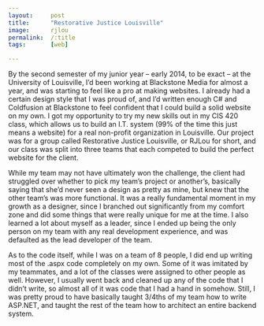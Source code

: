 ```yaml
---
layout:		post
title:		"Restorative Justice Louisville"
image:		rjlou
permalink:	/:title
tags:		[web]

---
```

By the second semester of my junior year – early 2014, to be exact – at the University of Louisville, I’d been working at Blackstone Media for almost a year, and was starting to feel like a pro at making websites. I already had a certain design style that I was proud of, and I’d written enough C# and Coldfusion at Blackstone to feel confident that I could build a solid website on my own. I got my opportunity to try my new skills out in my CIS 420 class, which allows us to build an I.T. system (99% of the time this just means a website) for a real non-profit organization in Louisville. Our project was for a group called Restorative Justice Louisville, or RJLou for short, and our class was split into three teams that each competed to build the perfect website for the client. 

While my team may not have ultimately won the challenge, the client had struggled over whether to pick my team’s project or another’s, basically saying that she’d never seen a design as pretty as mine, but knew that the other team’s was more functional. It was a really fundamental moment in my growth as a designer, since I branched out significantly from my comfort zone and did some things that were really unique for me at the time. I also learned a lot about myself as a leader, since I ended up being the only person on my team with any real development experience, and was defaulted as the lead developer of the team. 
	
As to the code itself, while I was on a team of 8 people, I did end up writing most of the .aspx code completely on my own. Some of it was imitated by my teammates, and a lot of the classes were assigned to other people as well. However, I usually went back and cleaned up any of the code that I didn’t write, so almost all of it was code that I had a hand in somehow. Still, I was pretty proud to have basically taught 3/4ths of my team how to write ASP.NET, and taught the rest of the team how to architect an entire backend system. 